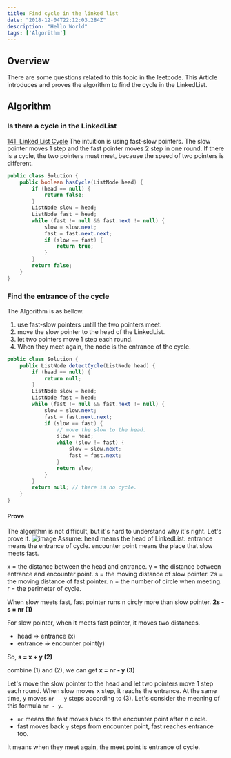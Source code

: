 ```yaml
---
title: Find cycle in the linked list 
date: "2018-12-04T22:12:03.284Z"
description: "Hello World"
tags: ['Algorithm']
---
```


## Overview
There are some questions related to this topic in the leetcode. This Article introduces and proves the algorithm to find the cycle in the LinkedList.

## Algorithm
### Is there a cycle in the LinkedList
[141. Linked List Cycle](https://leetcode.com/problems/linked-list-cycle/)
The intuition is using fast-slow pointers. The slow pointer moves 1 step and the fast pointer moves 2 step in one round. If there is a cycle, the two pointers must meet, because the speed of two pointers is different. 
```java
public class Solution {
    public boolean hasCycle(ListNode head) {
        if (head == null) {
            return false;
        }
        ListNode slow = head;
        ListNode fast = head;
        while (fast != null && fast.next != null) {
            slow = slow.next;
            fast = fast.next.next;
            if (slow == fast) {
                return true;
            }
        }
        return false;
    }
}
```
### Find the entrance of the cycle
The Algorithm is as bellow.
1. use fast-slow pointers untill the two pointers meet.
2. move the slow pointer to the head of the LinkedList.
3. let two pointers move 1 step each round.
4. When they meet again, the node is the entrance of the cycle.
```java
public class Solution {
    public ListNode detectCycle(ListNode head) {
        if (head == null) {
            return null;
        }
        ListNode slow = head;
        ListNode fast = head;
        while (fast != null && fast.next != null) {
            slow = slow.next;
            fast = fast.next.next;
            if (slow == fast) {
                // move the slow to the head.
                slow = head;
                while (slow != fast) {
                    slow = slow.next;
                    fast = fast.next;
                }
                return slow;
            }
        }
        return null; // there is no cycle.
    }
}
```
#### Prove
The algorithm is not difficult, but it's hard to understand why it's right.
Let's prove it.
![image](https://user-images.githubusercontent.com/24699211/49480109-4fe2e080-f7da-11e8-85ea-a41e2cbc5331.png)
Assume:
head means the head of LinkedList.
entrance means the entrance of cycle.
encounter point means the place that slow meets fast.

x = the distance between the head and entrance.
y = the distance between entrance and encounter point.
s = the moving distance of slow pointer.
2s = the moving distance of fast pointer.
n = the number of circle when meeting.
r = the perimeter of cycle.

When slow meets fast, fast pointer runs n circly more than slow pointer.
**2s - s = nr  (1)**

For slow pointer, when it meets fast pointer, it moves two distances.
- head => entrance (x)
- entrance => encounter point(y)

So, **s = x + y  (2)**

combine (1) and (2), we can get **x = nr - y  (3)**

Let's move the slow pointer to the head and let two pointers move 1 step each round. When slow moves x step, it reachs the entrance. At the same time, y moves `nr - y` steps according to (3). Let's consider the meaning of this formula `nr - y`.
- `nr` means the fast moves back to the encounter point after n circle.
- fast moves back `y` steps from encounter point, fast reaches entrance too.

It means when they meet again, the meet point is entrance of cycle.